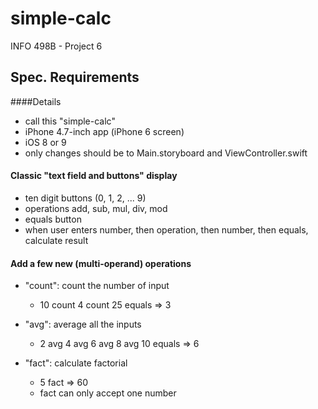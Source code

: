 # simple-calc
INFO 498B - Project 6

## Spec. Requirements

####Details
* call this "simple-calc"
* iPhone 4.7-inch app (iPhone 6 screen)
* iOS 8 or 9
* only changes should be to Main.storyboard and ViewController.swift

#### Classic "text field and buttons" display
* ten digit buttons (0, 1, 2, ... 9)
* operations add, sub, mul, div, mod
* equals button
* when user enters number, then operation, then number, then equals, calculate result


#### Add a few new (multi-operand) operations
* "count": count the number of input
  * 10 count 4 count 25 equals => 3

* "avg": average all the inputs
  * 2 avg 4 avg 6 avg 8 avg 10 equals => 6

* "fact": calculate factorial
  * 5 fact => 60
  * fact can only accept one number


